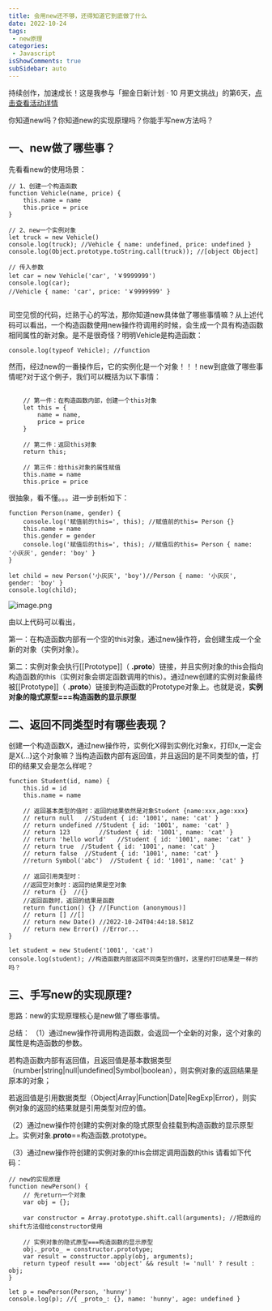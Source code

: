 ```yaml
---
title: 会用new还不够，还得知道它到底做了什么
date: 2022-10-24
tags:
 - new原理
categories: 
 - Javascript
isShowComments: true  
subSidebar: auto
---
```


持续创作，加速成长！这是我参与「掘金日新计划 · 10 月更文挑战」的第6天，[点击查看活动详情](https://juejin.cn/post/7147654075599978532 "https://juejin.cn/post/7147654075599978532")

你知道new吗？你知道new的实现原理吗？你能手写new方法吗？

## 一、new做了哪些事？

先看看new的使用场景：

```
// 1、创建一个构造函数
function Vehicle(name, price) {
    this.name = name
    this.price = price
}
​
// 2、new一个实例对象
let truck = new Vehicle()
console.log(truck); //Vehicle { name: undefined, price: undefined }
console.log(Object.prototype.toString.call(truck)); //[object Object]
​
// 传入参数
let car = new Vehicle('car', '￥9999999')
console.log(car);
//Vehicle { name: 'car', price: '￥9999999' }
​
```

司空见惯的代码，烂熟于心的写法，那你知道new具体做了哪些事情嘛？从上述代码可以看出，一个构造函数使用new操作符调用的时候，会生成一个具有构造函数相同属性的新对象。是不是很奇怪？明明Vehicle是构造函数：

```
console.log(typeof Vehicle); //function
```

然而，经过new的一番操作后，它的实例化是一个对象！！！new到底做了哪些事情呢?对于这个例子，我们可以概括为以下事情：

```
​
    // 第一件：在构造函数内部，创建一个this对象
    let this = {
        name = name,
        price = price
    }
​
    // 第二件：返回this对象
    return this;
​
    // 第三件：给this对象的属性赋值
    this.name = name
    this.price = price
```

很抽象，看不懂。。。进一步剖析如下：

```
function Person(name, gender) {
    console.log('赋值前的this=', this); //赋值前的this= Person {}
    this.name = name
    this.gender = gender
    console.log('赋值后的this=', this); //赋值后的this= Person { name: '小灰灰', gender: 'boy' }
}
​
let child = new Person('小灰灰', 'boy')//Person { name: '小灰灰', gender: 'boy' }
console.log(child);
```

![image.png](https://p6-juejin.byteimg.com/tos-cn-i-k3u1fbpfcp/017ae5d1a00043f8aa562969565e77fe~tplv-k3u1fbpfcp-watermark.image?)


由以上代码可以看出，

第一：在构造函数内部有一个空的this对象，通过new操作符，会创建生成一个全新的对象（实例对象）。

第二：实例对象会执行[[Prototype]]（ __.proto__）链接，并且实例对象的this会指向构造函数的this（实例对象会绑定函数调用的this）。通过new创建的实例对象最终被[[Prototype]]（ __.proto__）链接到构造函数的Prototype对象上。也就是说，**实例对象的隐式原型===构造函数的显示原型**

## 二、返回不同类型时有哪些表现？

创建一个构造函数X，通过new操作符，实例化X得到实例化对象x，打印x,一定会是X{...}这个对象嘛？当构造函数内部有返回值，并且返回的是不同类型的值，打印的结果又会是怎么样呢？

```
function Student(id, name) {
    this.id = id
    this.name = name
​
    // 返回基本类型的值时：返回的结果依然是对象Student {name:xxx,age:xxx}
    // return null   //Student { id: '1001', name: 'cat' }
    // return undefined //Student { id: '1001', name: 'cat' }
    // return 123        //Student { id: '1001', name: 'cat' }
    // return 'hello world'   //Student { id: '1001', name: 'cat' }
    // return true  //Student { id: '1001', name: 'cat' }
    // return false  //Student { id: '1001', name: 'cat' }
    //return Symbol('abc')  //Student { id: '1001', name: 'cat' }
​
    // 返回引用类型时：
    //返回空对象时：返回的结果是空对象
    // return {}  //{}
    //返回函数时，返回的结果是函数
    return function() {} //[Function (anonymous)]
    // return [] //[]
    // return new Date() //2022-10-24T04:44:18.581Z
    // return new Error() //Error...
}
​
let student = new Student('1001', 'cat')
console.log(student); //构造函数内部返回不同类型的值时，这里的打印结果是一样的吗？
```

## 三、手写new的实现原理?

思路：new的实现原理核心是new做了哪些事情。

总结：
（1）通过new操作符调用构造函数，会返回一个全新的对象，这个对象的属性是构造函数的参数。

若构造函数内部有返回值，且返回值是基本数据类型（number|string|null|undefined|Symbol|boolean），则实例对象的返回结果是原本的对象；

若返回值是引用数据类型（Object|Array|Function|Date|RegExp|Error），则实例对象的返回的结果就是引用类型对应的值。

（2）通过new操作符创建的实例对象的隐式原型会挂载到构造函数的显示原型上。实例对象.__proto__==构造函数.prototype。

（3）通过new操作符创建的实例对象的this会绑定调用函数的this
请看如下代码：

```
// new的实现原理
function newPerson() {
    // 先return一个对象
    var obj = {};
    
    var constructor = Array.prototype.shift.call(arguments); //把数组的shift方法借给constructor使用
    
    // 实例对象的隐式原型===构造函数的显示原型
    obj._proto_ = constructor.prototype;
    var result = constructor.apply(obj, arguments);
    return typeof result === 'object' && result != 'null' ? result : obj;
}
​
let p = newPerson(Person, 'hunny')
console.log(p); //{ _proto_: {}, name: 'hunny', age: undefined }
```
